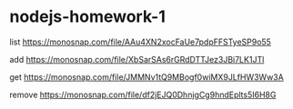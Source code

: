 # nodejs-homework-1

list https://monosnap.com/file/AAu4XN2xocFaUe7pdpFFSTyeSP9o55

add https://monosnap.com/file/XbSarSAs6rGRdDTTJez3JBi7LK1JTl

get https://monosnap.com/file/JMMNv1tQ9MBogf0wiMX9JLfHW3Ww3A

remove https://monosnap.com/file/df2jEJQ0DhnjgCg9hndEplts5I6H8G
